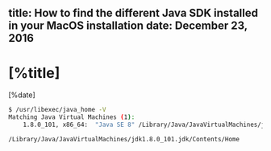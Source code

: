 title: How to find the different Java SDK installed in your MacOS installation
date: December 23, 2016
---

# [%title]

[%date]

```bash
$ /usr/libexec/java_home -V
Matching Java Virtual Machines (1):
    1.8.0_101, x86_64:	"Java SE 8"	/Library/Java/JavaVirtualMachines/jdk1.8.0_101.jdk/Contents/Home

/Library/Java/JavaVirtualMachines/jdk1.8.0_101.jdk/Contents/Home
```


